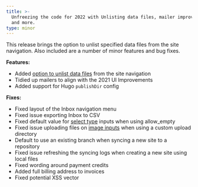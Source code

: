 ```yaml
---
title: >-
  Unfreezing the code for 2022 with Unlisting data files, mailer improvements
  and more.
type: minor
---
```

This release brings the option to unlist specified data files from the site navigation. Also included are a number of minor features and bug fixes.

**Features:**

* Added [option to unlist data files](/documentation/articles/unlisting-files-in-a-collection) from the site navigation
* Tidied up mailers to align with the 2021 UI Improvements
* Added support for Hugo `publishDir` config

**Fixes:**

* Fixed layout of the Inbox navigation menu
* Fixed issue exporting Inbox to CSV
* Fixed default value for [select type](/documentation/articles/select-and-multiselect-inputs/#select) inputs when using allow\_empty
* Fixed issue uploading files on [image inputs](/documentation/articles/file-inputs/#image) when using a custom upload directory
* Default to use an existing branch when syncing a new site to a repository
* Fixed issue refreshing the syncing logs when creating a new site using local files
* Fixed wording around payment credits
* Added full billing address to invoices
* Fixed potential XSS vector
